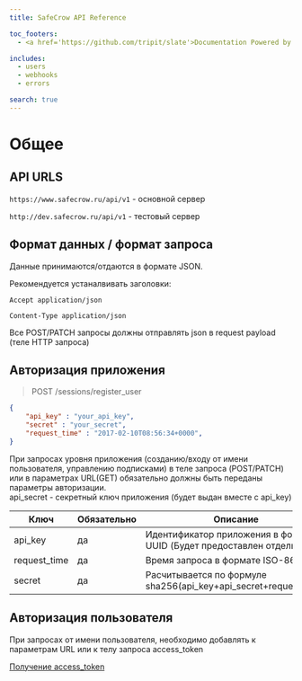 ```yaml
---
title: SafeCrow API Reference

toc_footers:
  - <a href='https://github.com/tripit/slate'>Documentation Powered by Slate</a>

includes:
  - users
  - webhooks
  - errors

search: true
---
```


# Общее

## API URLS

`https://www.safecrow.ru/api/v1` - основной сервер

`http://dev.safecrow.ru/api/v1` - тестовый сервер

## Формат данных / формат запроса

Данные принимаются/отдаются в формате JSON.

Рекомендуется устаналвивать заголовки:


`Accept application/json`

`Content-Type application/json`


Все POST/PATCH запросы должны отправлять json в request payload (теле HTTP запроса)

## Авторизация приложения

> POST /sessions/register_user

```json
{
	"api_key" : "your_api_key",
	"secret" : "your_secret",
	"request_time" : "2017-02-10T08:56:34+0000",
}
```

<aside class="warning">
При запросах уровня приложения (созданию/входу от имени пользователя, управлению подписками) в теле запроса (POST/PATCH) или в параметрах URL(GET) обязательно должны быть переданы параметры авторизации.
</aside>

<aside class="notice">
api_secret - секретный ключ приложения (будет выдан вместе с api_key)
</aside>

Ключ | Обязательно | Описание
--------- | ------- | -----------
api_key |	да | Идентификатор приложения в формате UUID (Будет предоставлен отдельно)
request_time | да | Время запроса в формате ISO-8601
secret | да |	Расчитывается по формуле sha256(api_key+api_secret+request_time)

## Авторизация пользователя

<aside class="warning">
При запросах от имени пользователя, необходимо добавлять к параметрам URL или к телу запроса access_token
</aside>

[Получение access_token](#part-b8432b687e976e5f)
